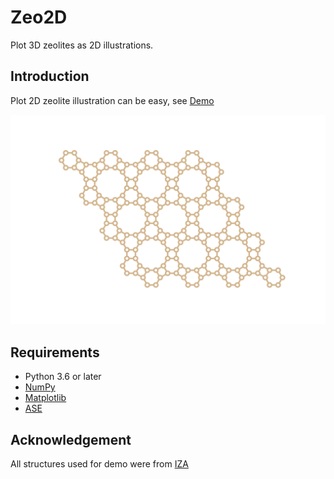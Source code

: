 # Zeo2D

Plot 3D zeolites as 2D illustrations.

## Introduction

Plot 2D zeolite illustration can be easy, see [Demo](./demo.ipynb)

![An AFI structure](./AFI.svg)

## Requirements
* Python 3.6 or later
* [NumPy](https://numpy.org/)
* [Matplotlib](https://matplotlib.org/)
* [ASE](https://wiki.fysik.dtu.dk/ase/)

## Acknowledgement

All structures used for demo were from [IZA](http://www.iza-structure.org/IZA-SC/ftc_table.php)